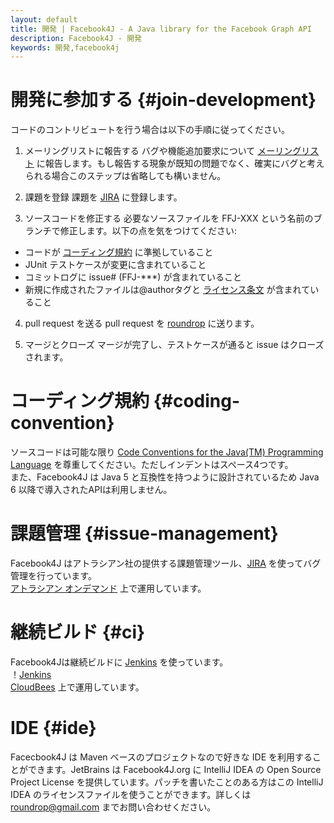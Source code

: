 ```yaml
---
layout: default
title: 開発 | Facebook4J - A Java library for the Facebook Graph API
description: Facebook4J - 開発
keywords: 開発,facebook4j
---
```

# 開発に参加する {#join-development}

コードのコントリビュートを行う場合は以下の手順に従ってください。

1. メーリングリストに報告する
バグや機能追加要求について [メーリングリスト](http://groups.google.com/group/facebook4j-j) に報告します。もし報告する現象が既知の問題でなく、確実にバグと考えられる場合このステップは省略しても構いません。

2. 課題を登録
課題を [JIRA](https://roundrop.atlassian.net/browse/FFJ) に登録します。

3. ソースコードを修正する
必要なソースファイルを FFJ-XXX という名前のブランチで修正します。以下の点を気をつけてください:
* コードが [コーディング規約](#coding-convention) に準拠していること
* JUnit テストケースが変更に含まれていること
* コミットログに issue# (FFJ-***) が含まれていること
* 新規に作成されたファイルは@authorタグと [ライセンス条文](/ja/index.html#license) が含まれていること

4. pull request を送る
pull request を [roundrop](http://github.com/roundrop) に送ります。

5. マージとクローズ
マージが完了し、テストケースが通ると issue はクローズされます。

# コーディング規約 {#coding-convention}
ソースコードは可能な限り [Code Conventions for the Java(TM) Programming Language](http://www.oracle.com/technetwork/java/codeconvtoc-136057.html) を尊重してください。ただしインデントはスペース4つです。  
また、Facebook4J は Java 5 と互換性を持つように設計されているため Java 6 以降で導入されたAPIは利用しません。

# 課題管理 {#issue-management}
Facebook4J はアトラシアン社の提供する課題管理ツール、[JIRA](https://roundrop.atlassian.net/browse/FFJ) を使ってバグ管理を行っています。  
[アトラシアン オンデマンド](https://www.atlassian.com/ja/software/ondemand/overview) 上で運用しています。

# 継続ビルド {#ci}
Facebook4Jは継続ビルドに [Jenkins](https://roundrop.ci.cloudbees.com/job/F4J/) を使っています。  
！[Jenkins](https://raw.github.com/jenkinsci/jenkins/master/src/site/resources/jenkins_logo.png)  
[CloudBees](http://www.cloudbees.com) 上で運用しています。

# IDE {#ide}
Facecbook4J は Maven ベースのプロジェクトなので好きな IDE を利用することができます。JetBrains は Facebook4J.org に IntelliJ IDEA の Open Source Project License を提供しています。パッチを書いたことのある方はこの IntelliJ IDEA のライセンスファイルを使うことができます。詳しくは roundrop@gmail.com までお問い合わせください。
